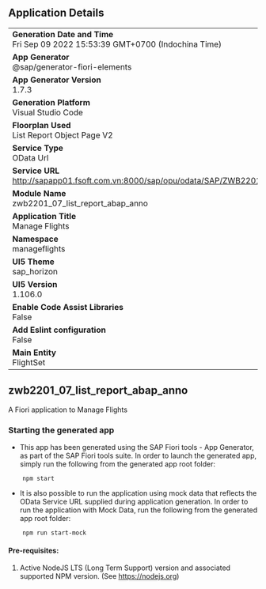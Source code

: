 ## Application Details
|               |
| ------------- |
|**Generation Date and Time**<br>Fri Sep 09 2022 15:53:39 GMT+0700 (Indochina Time)|
|**App Generator**<br>@sap/generator-fiori-elements|
|**App Generator Version**<br>1.7.3|
|**Generation Platform**<br>Visual Studio Code|
|**Floorplan Used**<br>List Report Object Page V2|
|**Service Type**<br>OData Url|
|**Service URL**<br>http://sapapp01.fsoft.com.vn:8000/sap/opu/odata/SAP/ZWB2201_07_LROP_ANNO_SRV
|**Module Name**<br>zwb2201_07_list_report_abap_anno|
|**Application Title**<br>Manage Flights|
|**Namespace**<br>manageflights|
|**UI5 Theme**<br>sap_horizon|
|**UI5 Version**<br>1.106.0|
|**Enable Code Assist Libraries**<br>False|
|**Add Eslint configuration**<br>False|
|**Main Entity**<br>FlightSet|

## zwb2201_07_list_report_abap_anno

A Fiori application to Manage Flights

### Starting the generated app

-   This app has been generated using the SAP Fiori tools - App Generator, as part of the SAP Fiori tools suite.  In order to launch the generated app, simply run the following from the generated app root folder:

```
    npm start
```

- It is also possible to run the application using mock data that reflects the OData Service URL supplied during application generation.  In order to run the application with Mock Data, run the following from the generated app root folder:

```
    npm run start-mock
```

#### Pre-requisites:

1. Active NodeJS LTS (Long Term Support) version and associated supported NPM version.  (See https://nodejs.org)


